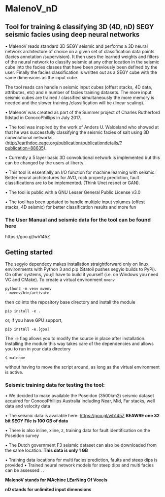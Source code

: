 # MalenoV_nD

<h2> Tool for training &amp;  classifying 3D (4D, nD) SEGY seismic facies using deep neural networks</h2>

•	MalenoV reads standard 3D SEGY seismic and performs a 3D neural network architecture of choice on a given set of classification data points (facies annotation /supervision).  It then uses the learned weights and filters of the neural network to classify seismic at any other location in the seismic cube into the facies classes that have been previously been defined by the user. Finally the facies classification is written out as a SEGY cube with the same dimensions as the input cube.

The tool reads can handle n seismic input cubes (offest stacks, 4D data, attributes, etc) and n number of facies training datasets. The more input seismic cubes are trained / classified  simultaneously the more memory is needed and the slower training /classification will be (linear scaling).

•	MalenoV was created as part of the Summer project of Charles Rutherford Ildstad in ConocoPhillips in July 2017.

•	The tool was inspired by the work of Anders U. Waldeland who showed at that he was successfully classifying the seismic facies of salt using 3D convolutional networks (http://earthdoc.eage.org/publication/publicationdetails/?publication=88635). 

•	Currently a 5 layer basic 3D convolutional network is implemented but this can be changed by the users at liberty. 

•	This tool is essentially an I/O function for machine learning with seismic. Better neural architectures for AVO, rock property prediction, fault classifications are to be implemented. (Think Unet resnet or GAN).

•	The tool is public with a GNU Lesser General Public License v3.0

•	The tool  has been updated to handle multiple input volumes (offest stacks, 4D seismic) for better classification results and more fun

<h3>The User Manual and seismic data for the tool can be found here</h3>
https://goo.gl/wb145Z


## Getting started

The segyio dependecy makes installation straightforward only on linux environments with Python 3 and pip (Statoil pushes segyio builds to PyPi). On other systems, you;ll have to build it yourself (i.e. on Windows you need VC and CMake). To create a virtual environment `mvenv`
```
python3 -m venv mvenv
. mvenv/bin/activate
```
then cd into the repository base directory and install the module
```
pip install -e .
```
or, if you have GPU support,
```
pip install -e.[gpu]
```
The `-e` flag allows you to modify the source in place after installation. Installing the module this way takes care of the dependencies and allows you to run in your data directory
```
$ malenov
```
without having to move the script around, as long as the virtual environment is active.


<h3>Seismic training data for testing the tool:</h3>

•	We decided to make available the Poseidon (3500km2) seismic dataset acquired for ConocoPhillips Australia including Near, Mid, Far stacks, well data and velocity data

•	The seismic data is available here: https://goo.gl/wb145Z 
<b> BEAWRE one 32 bit SEGY File is 100 GB of data</b>

•	There is also inline, xline, z, training data for fault identification on the Poseidon survey

•	The Dutch government F3 seismic dataset can also be downloaded from the same location. 
<b>This data is only 1 GB</b>

•	Training data locations for multi facies prediction, faults and steep dips is provided
•	Trained neural network models for steep dips and multi facies can be assessed
. 
.

<b>MalenoV stands for MAchine LEarNing Of Voxels</b>

<b>nD stands for unlimited input dimensions</b>

